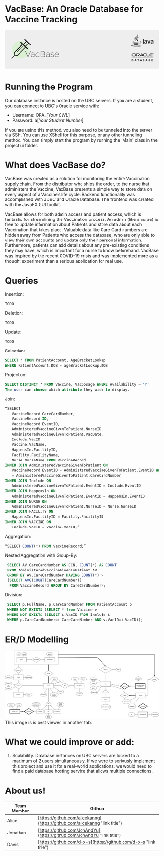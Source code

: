 # VacBase: An Oracle Database for Vaccine Tracking
![Logo for VacBase on a Banner.](data/Logo2.png?raw=true "VacBase Banner")


# Running the Program
Our database instance is hosted on the UBC servers. If you are a student, you can connect to UBC's Oracle service with:  

- Username: ORA_[*Your CWL*]
- Password: a[*Your Student Number*]

If you are using this method, you also need to be tunneled into the server via SSH. You can use XShell for this purpose,
or any other tunneling method.
You can simply start the program by running the 'Main' class in the project.ui folder. 

# What does VacBase do? 
VacBase was created as a solution for monitoring the entire Vaccination supply chain. 
From the distributor who ships the order, to the nurse that administers the Vaccine, 
VacBase presents a simple way to store data on every aspect of a Vaccine’s life cycle. 
Backend functionality was accomplished with JDBC and Oracle Database. 
The frontend was created with the JavaFX GUI toolkit.  

VacBase allows for both admin access and patient access, which is fantastic for streamlining the Vaccination process. 
An admin (like a nurse) is free to update information about Patients and store data about each Vaccination 
that takes place. 
Valuable data like Care Card numbers are hidden away from Patients who access the database, 
who are only able to view their own accounts and update only their personal information. 
Furthermore, patients can add details about any pre-existing conditions they may have, 
which is important for a nurse to know beforehand. 
VacBase was inspired by the recent COVID-19 crisis and was implemented more as a thought experiment 
than a serious application for real use.

# Queries
Insertion:
``` sql
TODO
```

Deletion:
``` sql
TODO
```

Update:
``` sql
TODO
```

Selection:
``` sql
SELECT * FROM PatientAccount, AgeBracketLookup 
WHERE PatientAccount.DOB = ageBracketLookup.DOB
```

Projection:
``` sql
SELECT DISTINCT ? FROM Vaccine, VacDosage WHERE Availability = 'Y'
The user can choose which attribute they wish to display. 
```

Join:
``` sql
“SELECT 
   VaccineRecord.CareCardNumber, 
   VaccineRecord.ID, 
   VaccineRecord.EventID, 
   AdministeredVaccineGivenToPatient.NurseID, 
   AdministeredVaccineGivenToPatient.VacDate, 
   Include.VacID, 
   Vaccine.VacName, 
   HappensIn.FacilityID, 
   Facility.FacilityName, 
   Nurse.NurseName FROM VaccineRecord 
INNER JOIN AdministeredVaccineGivenToPatient ON 
   VaccineRecord.EventID = AdministeredVaccineGivenToPatient.EventID and VaccineRecord.CareCardNumber
   = AdministeredVaccineGivenToPatient.CareCardNumber 
INNER JOIN Include ON 
   AdministeredVaccineGivenToPatient.EventID = Include.EventID 
INNER JOIN HappensIn ON 
   AdministeredVaccineGivenToPatient.EventID = HappensIn.EventID 
INNER JOIN NURSE ON 
   AdministeredVaccineGivenToPatient.NurseID = Nurse.NurseID 
INNER JOIN FACILITY ON 
   HappensIn.FacilityID = Facility.FacilityID 
INNER JOIN VACCINE ON 
   Include.VacID = Vaccine.VacID;”

```

Aggregation:
``` sql
“SELECT COUNT(*) FROM VaccineRecord;”
```

Nested Aggregation with Group-By:
``` sql
 SELECT AV.CareCardNumber AS CCN, COUNT(*) AS COUNT 
 FROM AdministeredVaccineGivenToPatient AV 
 GROUP BY AV.CareCardNumber HAVING COUNT(*) > 
 (SELECT AVG(COUNT(CareCardNumber)) 
  FROM VaccineRecord GROUP BY CareCardNumber);
```

Division:
``` sql
 SELECT p.FullName, p.CareCardNumber FROM PatientAccount p 
 WHERE NOT EXISTS (SELECT * from Vaccine v 
 WHERE NOT EXISTS (SELECT i.VacID FROM Include i 
 WHERE p.CareCardNumber=i.CareCardNumber AND v.VacID=i.VacID));
```

# ER/D Modelling
![Entity Relationship Diagram](data/ERDiagram.png?raw=true "Entity Relationship Diagram")
This image is is best viewed in another tab.

# What we could improve or add:
1) Scalability. Database instances on UBC servers are locked to a maximum of 2 users simultaneously. 
   If we were to seriously implement this project and use it for a real-world applications, we would need to find
   a paid database hosting service that allows multiple connections. 

# About us!
| Team Member   | Github        |
| ------------- | ------------- |
| Alice         | [https://github.com/alicekanng](https://github.com/alicekanng "link title")|
| Jonathan      | [https://github.com/JonAndYu](https://github.com/JonAndYu "link title")    |
| Davis         | [https://github.com/d-x-s](https://github.com/d-x-s "link title")          |

